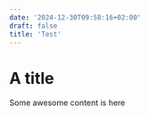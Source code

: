 ```yaml
---
date: '2024-12-30T09:58:16+02:00'
draft: false
title: 'Test'
---
```


# A title

Some awesome content is here
